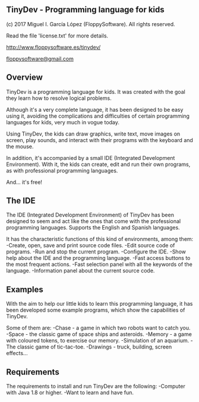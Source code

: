 TinyDev - Programming language for kids
---------------------------------------

(c) 2017 Miguel I. García López (FloppySoftware).
All rights reserved.

Read the file 'license.txt' for more details.

http://www.floppysoftware.es/tinydev/

floppysoftware@gmail.com


Overview
--------

TinyDev is a programming language for kids. It was created with the goal they learn how to resolve logical problems.

Although it's a very complete language, it has been designed to be easy using it, avoiding the complications and difficulties of certain programming languages for kids, very much in vogue today.

Using TinyDev, the kids can draw graphics, write text, move images on screen, play sounds, and interact with their programs with the keyboard and the mouse.

In addition, it's accompanied by a small IDE (Integrated Development Environment). With it, the kids can create, edit and run their own programs, as with professional programming languages.

And... it's free!


The IDE
-------

The IDE (Integrated Development Environment) of TinyDev has been designed to seem and act like the ones that come with the professional programming languages. Supports the English and Spanish languages.

It has the characteristic functions of this kind of environments, among them:
-Create, open, save and print source code files.
-Edit source code of programs.
-Run and stop the current program.
-Configure the IDE.
-Show help about the IDE and the programming language.
-Fast access buttons to the most frequent actions.
-Fast selection panel with all the keywords of the language.
-Information panel about the current source code.


Examples
--------

With the aim to help our little kids to learn this programming language, it has been developed some example programs, which show the capabilities of TinyDev.

Some of them are:
-Chase - a game in which two robots want to catch you.
-Space - the classic game of space ships and asteroids.
-Memory - a game with coloured tokens, to exercise our memory.
-Simulation of an aquarium.
-The classic game of tic-tac-toe.
-Drawings - truck, building, screen effects...


Requirements
------------

The requirements to install and run TinyDev are the following:
-Computer with Java 1.8 or higher.
-Want to learn and have fun.
